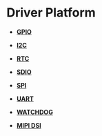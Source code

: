 # Driver Platform<a name="EN-US_TOPIC_0000001052738333"></a>

-   **[GPIO](gpio.md)**  

-   **[I2C](i2c.md)**  

-   **[RTC](rtc.md)**  

-   **[SDIO](sdio.md)**  

-   **[SPI](spi.md)**  

-   **[UART](uart.md)**  

-   **[WATCHDOG](watchdog.md)**  

-   **[MIPI DSI](mipi-dsi.md)**  


